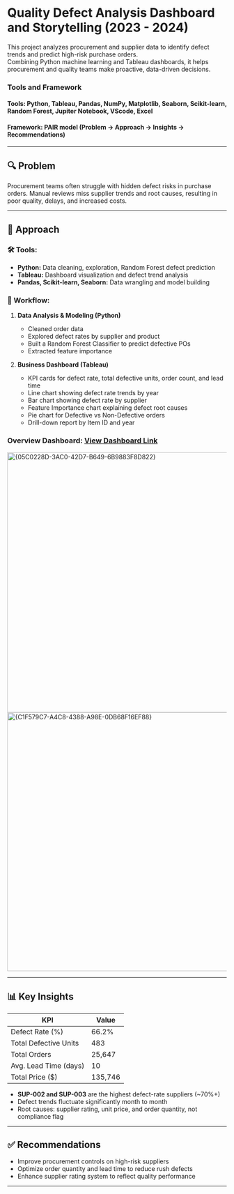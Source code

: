 # **Quality Defect Analysis Dashboard and Storytelling (2023 - 2024)**

This project analyzes procurement and supplier data to identify defect trends and predict high-risk purchase orders.  
Combining Python machine learning and Tableau dashboards, it helps procurement and quality teams make proactive, data-driven decisions.

### Tools and Framework
#### Tools: Python, Tableau, Pandas, NumPy, Matplotlib, Seaborn, Scikit-learn, Random Forest, Jupiter Notebook, VScode, Excel
#### Framework: PAIR model (Problem → Approach → Insights → Recommendations)

---

## 🔍 Problem

Procurement teams often struggle with hidden defect risks in purchase orders. Manual reviews miss supplier trends and root causes, resulting in poor quality, delays, and increased costs.

---

## 🔧 Approach

### 🛠 Tools:
- **Python:** Data cleaning, exploration, Random Forest defect prediction
- **Tableau:** Dashboard visualization and defect trend analysis
- **Pandas, Scikit-learn, Seaborn:** Data wrangling and model building

### 🔗 Workflow:
1. **Data Analysis & Modeling (Python)**
   - Cleaned order data
   - Explored defect rates by supplier and product
   - Built a Random Forest Classifier to predict defective POs
   - Extracted feature importance

2. **Business Dashboard (Tableau)**
   - KPI cards for defect rate, total defective units, order count, and lead time
   - Line chart showing defect rate trends by year
   - Bar chart showing defect rate by supplier
   - Feature Importance chart explaining defect root causes
   - Pie chart for Defective vs Non-Defective orders
   - Drill-down report by Item ID and year

### Overview Dashboard: [View Dashboard Link](https://public.tableau.com/app/profile/phuoc.huynh7023/viz/Book1_17521801585140/Dashboard1)
<img width="1295" height="597" alt="{05C0228D-3AC0-42D7-B649-6B9883F8D822}" src="https://github.com/user-attachments/assets/d7189b78-75ad-4fe5-912f-e1c42bd230a7" />
<img width="1299" height="594" alt="{C1F579C7-A4C8-4388-A98E-0DB68F16EF88}" src="https://github.com/user-attachments/assets/a6ab0262-4066-4337-8260-d70c1c7d4122" />




---

## 📊 Key Insights

| KPI                    | Value |
|------------------------|-------|
| Defect Rate (%)         | 66.2% |
| Total Defective Units   | 483   |
| Total Orders            | 25,647|
| Avg. Lead Time (days)   | 10    |
| Total Price ($)         | 135,746|

- **SUP-002 and SUP-003** are the highest defect-rate suppliers (~70%+)
- Defect trends fluctuate significantly month to month
- Root causes: supplier rating, unit price, and order quantity, not compliance flag

---

## ✅ Recommendations

- Improve procurement controls on high-risk suppliers
- Optimize order quantity and lead time to reduce rush defects
- Enhance supplier rating system to reflect quality performance

---

